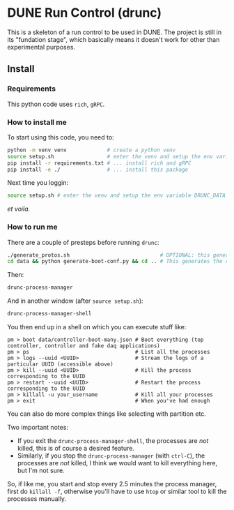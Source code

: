 # DUNE Run Control (drunc)


This is a skeleton of a run control to be used in DUNE. The project is still in its "fundation stage", which basically means it doesn't work for other than experimental purposes.

## Install

### Requirements
This python code uses `rich`, `gRPC`.

### How to install me
To start using this code, you need to:
```bash
python -m venv venv             # create a python venv
source setup.sh                 # enter the venv and setup the env variable DRUNC_DATA
pip install -r requirements.txt # ... install rich and gRPC
pip install -e ./               # ... install this package
```

Next time you loggin:
```bash
source setup.sh # enter the venv and setup the env variable DRUNC_DATA
```
_et voila._


### How to run me
There are a couple of presteps before running `drunc`:
```bash
./generate_protos.sh                             # OPTIONAL: this generates gRPC stubs and messages
cd data && python generate-boot-conf.py && cd .. # This generates the configuration for the process manager
```

Then:
```bash
drunc-process-manager
```

And in another window (after `source setup.sh`):
```bash
drunc-process-manager-shell
```

You then end up in a shell on which you can execute stuff like:
```
pm > boot data/controller-boot-many.json # Boot everything (top controller, controller and fake daq applications)
pm > ps                                  # List all the processes
pm > logs --uuid <UUID>                  # Stream the logs of a particular UUID (accessible above)
pm > kill --uuid <UUID>                  # Kill the process corresponding to the UUID
pm > restart --uuid <UUID>               # Restart the process corresponding to the UUID
pm > killall -u your_username            # Kill all your processes
pm > exit                                # When you've had enough
```
You can also do more complex things like selecting with partition etc.

Two important notes:
 - If you exit the `drunc-process-manager-shell`, the processes are _not_ killed, this is of course a desired feature.
 - Similarly, if you stop the `drunc-process-manager` (with `ctrl-C`), the processes are _not_ killed, I think we would want to kill everything here, but I'm not sure.

So, if like me, you start and stop every 2.5 minutes the process manager, first do `killall -f`, otherwise you'll have to use `htop` or similar tool to kill the processes manually.

